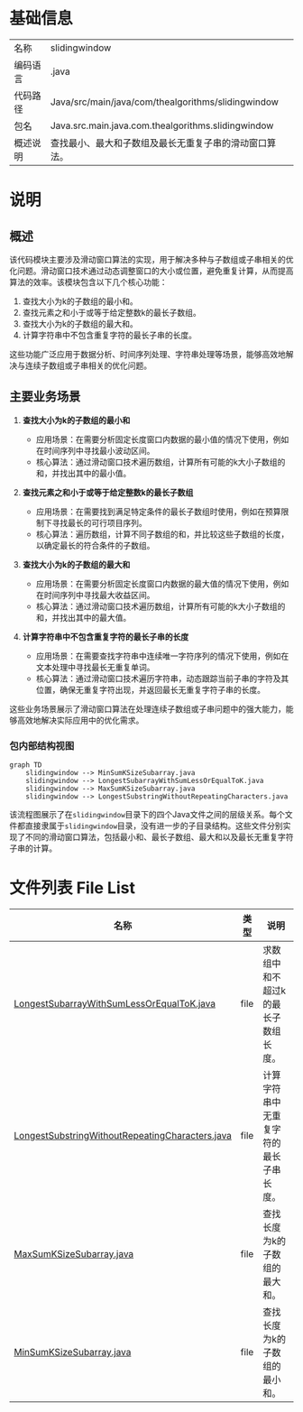 # 基础信息

|      |      |
|------|------|
| 名称 | slidingwindow |
| 编码语言 | .java |
| 代码路径 | Java/src/main/java/com/thealgorithms/slidingwindow |
| 包名 | Java.src.main.java.com.thealgorithms.slidingwindow |
| 概述说明 | 查找最小、最大和子数组及最长无重复子串的滑动窗口算法。 |

# 说明

## 概述
该代码模块主要涉及滑动窗口算法的实现，用于解决多种与子数组或子串相关的优化问题。滑动窗口技术通过动态调整窗口的大小或位置，避免重复计算，从而提高算法的效率。该模块包含以下几个核心功能：
1. 查找大小为k的子数组的最小和。
2. 查找元素之和小于或等于给定整数k的最长子数组。
3. 查找大小为k的子数组的最大和。
4. 计算字符串中不包含重复字符的最长子串的长度。

这些功能广泛应用于数据分析、时间序列处理、字符串处理等场景，能够高效地解决与连续子数组或子串相关的优化问题。

## 主要业务场景
1. **查找大小为k的子数组的最小和**  
   - 应用场景：在需要分析固定长度窗口内数据的最小值的情况下使用，例如在时间序列中寻找最小波动区间。
   - 核心算法：通过滑动窗口技术遍历数组，计算所有可能的k大小子数组的和，并找出其中的最小值。

2. **查找元素之和小于或等于给定整数k的最长子数组**  
   - 应用场景：在需要找到满足特定条件的最长子数组时使用，例如在预算限制下寻找最长的可行项目序列。
   - 核心算法：遍历数组，计算不同子数组的和，并比较这些子数组的长度，以确定最长的符合条件的子数组。

3. **查找大小为k的子数组的最大和**  
   - 应用场景：在需要分析固定长度窗口内数据的最大值的情况下使用，例如在时间序列中寻找最大收益区间。
   - 核心算法：通过滑动窗口技术遍历数组，计算所有可能的k大小子数组的和，并找出其中的最大值。

4. **计算字符串中不包含重复字符的最长子串的长度**  
   - 应用场景：在需要查找字符串中连续唯一字符序列的情况下使用，例如在文本处理中寻找最长无重复单词。
   - 核心算法：通过滑动窗口技术遍历字符串，动态跟踪当前子串的字符及其位置，确保无重复字符出现，并返回最长无重复字符子串的长度。

这些业务场景展示了滑动窗口算法在处理连续子数组或子串问题中的强大能力，能够高效地解决实际应用中的优化需求。


### 包内部结构视图

```mermaid
graph TD
    slidingwindow --> MinSumKSizeSubarray.java
    slidingwindow --> LongestSubarrayWithSumLessOrEqualToK.java
    slidingwindow --> MaxSumKSizeSubarray.java
    slidingwindow --> LongestSubstringWithoutRepeatingCharacters.java
```

该流程图展示了在`slidingwindow`目录下的四个Java文件之间的层级关系。每个文件都直接隶属于`slidingwindow`目录，没有进一步的子目录结构。这些文件分别实现了不同的滑动窗口算法，包括最小和、最长子数组、最大和以及最长无重复字符子串的计算。

# 文件列表 File List

| 名称   | 类型  | 说明 |
|-------|------|-------------|
| [LongestSubarrayWithSumLessOrEqualToK.java](LongestSubarrayWithSumLessOrEqualToK.md) | file | 求数组中和不超过k的最长子数组长度。 |
| [LongestSubstringWithoutRepeatingCharacters.java](LongestSubstringWithoutRepeatingCharacters.md) | file | 计算字符串中无重复字符的最长子串长度。 |
| [MaxSumKSizeSubarray.java](MaxSumKSizeSubarray.md) | file | 查找长度为k的子数组的最大和。 |
| [MinSumKSizeSubarray.java](MinSumKSizeSubarray.md) | file | 查找长度为k的子数组的最小和。 |


